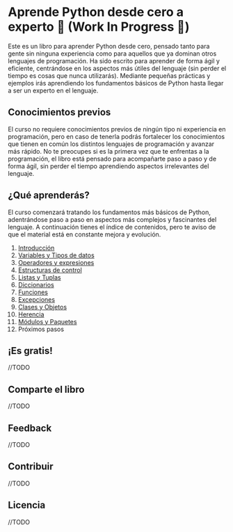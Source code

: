 # Aprende Python desde cero a experto :rocket: (Work In Progress :construction:)
Este es un libro para aprender Python desde cero, pensado tanto para gente sin ninguna experiencia como para aquellos que ya dominan otros lenguajes de programación. Ha sido escrito para aprender de forma ágil y eficiente, centrándose en los aspectos más útiles del lenguaje (sin perder el tiempo es cosas que nunca utilizarás). Mediante pequeñas prácticas y ejemplos irás aprendiendo los fundamentos básicos de Python  hasta llegar a ser un experto en el lenguaje.

## Conocimientos previos
El curso no requiere conocimientos previos de ningún tipo ni experiencia en programación, pero en caso de tenerla podrás fortalecer los conocimientos que tienen en común los distintos lenguajes de programación y avanzar más rápido. No te preocupes si es la primera vez que te enfrentas a la programación, el libro está pensado para acompañarte paso a paso y de forma ágil, sin perder el tiempo aprendiendo aspectos irrelevantes del lenguaje.

## ¿Qué aprenderás?
El curso comenzará tratando los fundamentos más básicos de Python, adentrándose paso a paso en aspectos más complejos y fascinantes del lenguaje. A continuación tienes el índice de contenidos, pero te aviso de que el material está en constante mejora y evolución.

 1. [Introducción](https://github.com/jvadillo/aprende-python-desde-cero-a-experto/blob/master/01-Introduccion.md) 
 2. [Variables y Tipos de datos](https://github.com/jvadillo/aprende-python-desde-cero-a-experto/blob/master/02-Tipos-de-datos-y-Variables.md) 
 3. [Operadores y expresiones](https://github.com/jvadillo/aprende-python-desde-cero-a-experto/blob/master/03-Operadores-y-expresiones.md)
 4. [Estructuras de control](https://github.com/jvadillo/aprende-python-desde-cero-a-experto/blob/master/04-Estructuras-de-control.md)
 5. [Listas y Tuplas](https://github.com/jvadillo/aprende-python-desde-cero-a-experto/blob/master/05-Listas-y-Tuplas.md)
 6. [Diccionarios](https://github.com/jvadillo/aprende-python-desde-cero-a-experto/blob/master/06-Diccionarios.md)
 7. [Funciones](https://github.com/jvadillo/aprende-python-desde-cero-a-experto/blob/master/07-Funciones.md)
 8. [Excepciones](https://github.com/jvadillo/aprende-python-desde-cero-a-experto/blob/master/08-Excepciones.md)
 9. [Clases y Objetos](https://github.com/jvadillo/aprende-python-desde-cero-a-experto/blob/master/09-Clases-y-Objetos.md)
 10. [Herencia](https://github.com/jvadillo/aprende-python-desde-cero-a-experto/blob/master/10-Herencia.md)
 11. [Módulos y Paquetes](https://github.com/jvadillo/aprende-python-desde-cero-a-experto/blob/master/11-Modulos-y-Paquetes.md)
 12. Próximos pasos

## ¡Es gratis!
//TODO

## Comparte el libro
//TODO

## Feedback
//TODO

## Contribuir
//TODO

## Licencia
//TODO
